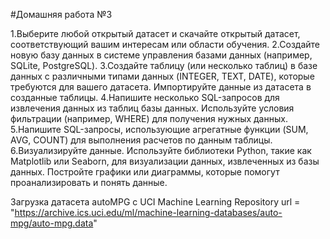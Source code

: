 #Домашняя работа №3

1.Выберите любой открытый датасет и скачайте открытый датасет, соответствующий вашим интересам или области обучения.
2.Создайте новую базу данных в системе управления базами данных (например, SQLite, PostgreSQL).
3.Создайте таблицу (или несколько таблиц) в базе данных с различными типами данных (INTEGER, TEXT, DATE), которые требуются для вашего датасета. Импортируйте данные из датасета в созданные таблицы.
4.Напишите несколько SQL-запросов для извлечения данных из таблиц базы данных. Используйте условия фильтрации (например, WHERE) для получения нужных данных.
5.Напишите SQL-запросы, использующие агрегатные функции (SUM, AVG, COUNT) для выполнения расчетов по данным таблицы.
6.Визуализируйте данные. Используйте библиотеки Python, такие как Matplotlib или Seaborn, для визуализации данных, извлеченных из базы данных. Постройте графики или диаграммы, которые помогут проанализировать и понять данные.

Загрузка датасета autoMPG с UCI Machine Learning Repository
url = "https://archive.ics.uci.edu/ml/machine-learning-databases/auto-mpg/auto-mpg.data"
